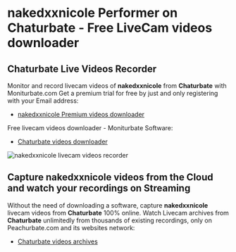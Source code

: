 # nakedxxnicole Performer on Chaturbate - Free LiveCam videos downloader

## Chaturbate Live Videos Recorder

Monitor and record livecam videos of **nakedxxnicole** from **Chaturbate** with Moniturbate.com
Get a premium trial for free by just and only registering with your Email address:
* [nakedxxnicole Premium videos downloader](https://moniturbate.com/request-demo-licence-key.html)

Free livecam videos downloader - Moniturbate Software:
* [Chaturbate videos downloader](https://moniturbate.com/moniturbate-download-software.html)

![nakedxxnicole livecam videos recorder](https://peachurnet.com/templates/moniturbate-software.png)


## Capture nakedxxnicole videos from the Cloud and watch your recordings on Streaming

Without the need of downloading a software, capture **nakedxxnicole** livecam videos from **Chaturbate** 100% online.
Watch Livecam archives from **Chaturbate** unlimitedly from thousands of existing recordings, only on Peachurbate.com and its websites network:
* [Chaturbate videos archives](https://peachurnet.com/)